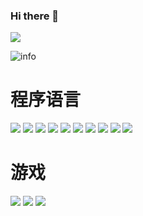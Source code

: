 ### Hi there 👋

![](http://antzuhl.cn:4000/get/@TangerineSpecter.readme)

![info](https://github-readme-stats.vercel.app/api?username=TangerineSpecter&show_icons=true&count_private=true&hide=prs&theme=dracula)

# 程序语言
[![](https://img.shields.io/badge/-Java-007396?style=flat-square&logo=java&logoColor=ffffff)](https://reactjs.org/)
[![](https://img.shields.io/badge/-Pyhton-00ADD8?style=flat-square&logo=python&logoColor=ffffff)](https://reactjs.org/)
[![](https://img.shields.io/badge/-MYSQL-3DBB3D?style=flat-square&logo=MYSQL&logoColor=ffffff)](https://reactjs.org/)
[![](https://img.shields.io/badge/-HTML5-E34F26?style=flat-square&logo=HTML5&logoColor=ffffff)](https://reactjs.org/)
[![](https://img.shields.io/badge/-JavaScrpit-F9A03C?style=flat-square&logo=JAVASCRIPT&logoColor=ffffff)](https://reactjs.org/)
[![](https://img.shields.io/badge/-Jquery-0769AD?style=flat-square&logo=Jquery&logoColor=ffffff)](https://reactjs.org/)
[![](https://img.shields.io/badge/-Redis-D82C20?style=flat-square&logo=redis&logoColor=ffffff)](https://reactjs.org/)
[![](https://img.shields.io/badge/-Spring-82BC23?style=flat-square&logo=spring&logoColor=ffffff)](https://reactjs.org/)
[![](https://img.shields.io/badge/-git-F05032?style=flat-square&logo=git&logoColor=ffffff)](https://reactjs.org/)
[![](https://img.shields.io/badge/-VUE.js-4FC08D?style=flat-square&logo=VUE&logoColor=ffffff)](https://reactjs.org/)

# 游戏
![](https://img.shields.io/badge/-Nintendo%20Switch-e60012?style=flat-square&logo=nintendo%20switch&logoColor=ffffff)
[![](https://img.shields.io/badge/Steam-171a21?style=flat-square&logo=steam&logoColor=ffffff)](https://steamcommunity.com/id/antzuhl)
[![](https://img.shields.io/badge/Epic%20Games-313131?style=flat-square&logo=EpicGames&logoColor=ffffff)](https://steamcommunity.com/id/antzuhl)


<!--
# 访问量
![](https://visitor-badge.glitch.me/badge?page_id=TangerineSpecter.readme)

# 设备
[![](https://img.shields.io/badge/macOS-Hackintosh-292e33?style=flat-square&logo=apple&logoColor=ffffff)](https://www.tonymacx86.com/)
[![](https://img.shields.io/badge/Honor-V30-f5010c?style=flat-square&logo=huawei&logoColor=ffffff)](https://www.apple.com/)

# 技能点
[![](https://img.shields.io/badge/OS-Arch%20Linux-33aadd?style=flat-square&logo=arch-linux&logoColor=ffffff)](https://www.archlinux.org/)

**TangerineSpecter/TangerineSpecter** is a ✨ _special_ ✨ repository because its `README.md` (this file) appears on your GitHub profile.

Here are some ideas to get you started:

- 🔭 I’m currently working on ...
- 🌱 I’m currently learning ...
- 👯 I’m looking to collaborate on ...
- 🤔 I’m looking for help with ...
- 💬 Ask me about ...
- 📫 How to reach me: ...
- 😄 Pronouns: ...
- ⚡ Fun fact: ...
-->
